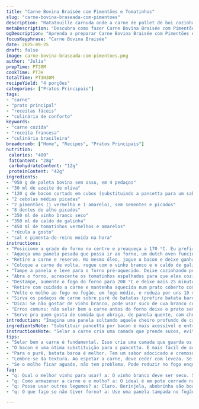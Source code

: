 ```yaml
---
title: "Carne Bovina Braisée com Pimentões e Tomatinhos"
slug: "carne-bovina-braseada-com-pimentoes"
description: "Ratatouille carnuda onde a carne de pallet de boi cozinha lentamente com pimentões coloridos e tomatinhos que explodem em sabor. O toque da pancetta garante um fundo defumado enquanto o vinho branco harmoniza a acidez e o caldo traz umidade. A roquette no final adiciona frescor e crocância ao prato servido sobre purê de batatas. Um prato reconfortante que exige paciência e atenção aos detalhes para extrair cada nuance de textura e aroma."
metaDescription: "Descubra como fazer Carne Bovina Braisée com Pimentões e Tomatinhos. Um prato reconfortante e cheio de sabor que vai aquecer sua mesa."
ogDescription: "Aprenda a preparar Carne Bovina Braisée com Pimentões e Tomatinhos. Uma delícia que combina sabores e texturas de forma irresistível."
focusKeyphrase: "Carne Bovina Braisée"
date: 2025-09-25
draft: false
image: carne-bovina-braseada-com-pimentoes.png
author: "Julia"
prepTime: PT30M
cookTime: PT3H
totalTime: PT3H30M
recipeYield: "4 porções"
categories: ["Pratos Principais"]
tags:
- "carne"
- "prato principal"
- "receitas fáceis"
- "culinária de conforto"
keywords:
- "carne cozida"
- "receita francesa"
- "culinária brasileira"
breadcrumb: ["Home", "Recipes", "Pratos Principais"]
nutrition: 
 calories: "480"
 fatContent: "28g"
 carbohydrateContent: "12g"
 proteinContent: "42g"
ingredients:
- "950 g de paleta bovina sem osso, em 4 pedaços"
- "30 ml de azeite de oliva"
- "120 g de bacon cortado em cubos (substituindo a pancetta para um sabor brasileiro)"
- "2 cebolas médias picadas"
- "2 pimentões (1 vermelho e 1 amarelo), sem sementes e picados"
- "8 dentes de alho picados"
- "350 ml de vinho branco seco"
- "350 ml de caldo de galinha"
- "450 ml de tomatinhos vermelhos e amarelos"
- "rúcula a gosto"
- "sal e pimenta-do-reino moída na hora"
instructions:
- "Posicione a grade do forno no centro e preaqueça a 170 °C. Eu prefiro essa temperatura um pouco abaixo do convencional para garantir cozimento tranquilo e uniforme."
- "Aqueça uma panela pesada que possa ir ao forno, um dutch oven funciona muito bem. Aqueça o azeite e sele os pedaços de carne, virando para dourar todos os lados, sem mexer demais, para formar aquela crosta saborosa e caramelizada. Tempere com sal e pimenta agora, ajuda a realçar o sabor da carne."
- "Retire a carne e reserve. No mesmo óleo, jogue o bacon e deixe ganhar cor, liberar gordura. Em seguida, acrescente cebola, pimentões e o alho; refogue até as cebolas ficarem translúcidas, quase douradinhas. Se a panela estiver seca demais, pingue um fio de azeite."
- "Coloque a carne de volta, regue com o vinho branco e o caldo de galinha. Suba o fogo para levar à fervura. Assim, o álcool do vinho evapora e o líquido começa a impregnar os sabores da carne e dos legumes."
- "Tampe a panela e leve para o forno pré-aquecido. Deixe cozinhando por cerca de 1 hora e 15 minutos. Não tem segredo – a carne deve começar a amolecer e os líquidos a reduzir um pouco."
- "Abra o forno, acrescente os tomatinhos espalhados para que eles cozinhem delicadamente e soltem seu suco, deixando a mistura mais rica. Cubra novamente e volte ao forno mais 1 hora – observe a maciez da carne espetando com uma faca, ela deve praticamente se desfazer no toque."
- "Destampe, aumente o fogo do forno para 200 °C e deixe mais 25 minutos para reduzir a graça dos líquidos e concentrar o sabor. É essa etapa que vai deixar o molho aveludado, brilhante e denso na medida."
- "Retire com cuidado a carne e mantenha aquecida num prato coberto com papel alumínio. Se quiser, pode deixar o forno desligado ainda quente para manter tudo quentão."
- "Volte o molho ao fogo no fogão, em fogo médio, e reduza por uns 10 minutos para pegar o ponto final, mexendo de vez em quando. Ajuste o sal e a pimenta. Esse molho não pode ficar aguado – tem que agarrar na colher e escorrer devagar."
- "Sirva os pedaços de carne sobre purê de batatas (prefira batata baroa ou macaxeira para um toque brasileiro) e nappe com o molho. Finalize com punhados de rúcula para o toque picante e crocante que corta a gordura."
- "Dica: Se não gostar de vinho branco, pode usar suco de uva branco com uma colher de vinagre de maçã para dar acidez sem perder sabor."
- "Erros comuns: não selar bem a carne antes do forno deixa o prato sem profundidade. Também, não tirar a carne para descansar antes do molho pode resultar em molho aguado e carne ressecada."
- "Serve pra quem gosta de comida que abraça, de panela quente, com cheiro que invade a casa inteira. Pra esperar na cozinha, com olho confiante no forno, atento aos sinais da carne."
introduction: "Imagina uma panela soltando aquele cheiro profundo de carne lento cozida, com pimentões coloridos e tomatinhos que estouram na boca, liberando frescor e umido sabor. Muita gente acha que braseado é complicado, mas no fundo é questão de paciência e observação - aguardar a carne amolecer sem perder o caldo rico que se forma no fundo. Eu já tentei mil variações, até que descobri que o lento cozimento aliado a uma boa selagem e o ajuste dos líquidos faz toda a diferença para conseguir pedaços macios, úmidos e com um molho que se agarre na língua. A rúcula, no fim do prato, é o contraponto perfeito para cortar a gordura e trazer crocância fresca. Serve na mesa, esquece de pressa e vem comer sem culpa."
ingredientsNote: "Substituir pancetta por bacon é mais acessível e entrega sabor defumado parecido, sem precisar correr atrás. Tomatinhos mistos (vermelhos e amarelos) dão um toque visual e sabor doce versus ácido, explorando texturas e cores. O vinho branco deve ser seco e de boa qualidade; um verde, tipo português, funciona bem e ainda leva o prato para outro patamar. Caldo caseiro sempre ajuda mas pode usar cubinho dissolvido em água quente – prefira o menos salgado, pois o reduce vai intensificar sabores e pode ficar salgado rápido. Alho muito picado libera aroma, mas cuidado para não queimar durante a refoga — mexa com frequência. A temperatura do forno levemente menor do que o tradicional garante que a carne amacie sem embolar ou perder a umidade. Caso não tenha forno à prova, transfira a panela com tampa para uma assadeira funda. Sal e pimenta são guarda-chuvas essenciais de temperos; ajuste sempre no fim."
instructionsNote: "Selar a carne cria uma camada que prende sucos, evita que ela resseque e confere sabor caramelo. O uso da mesma panela para refogar aproveita os sabores deixados na superfície – por isso não lave, só remova o excesso. O vinagre de maçã ou suco de uva branco amaciam e substituem o vinho branco para quem não quer álcool, mas reduzem o aroma. Ao colocar a carne no forno, use sua intuição para perceber quando os líquidos começam a borbulhar levemente; a carne deve estar parcialmente coberta para cozinhar por igual. Controle o tempo observando a textura da carne - ao espetar deve ceder sem resistência absurda. A redução final do molho é crucial para alcançar uma textura cremosa – preste atenção para não queimar. A roquette é uma escolha nossa que não aparece no prato francês original, mas faz uma diferença absurda, equilibrando gordura com frescor. Para deixar o molho com brilho, pode adicionar uma colher de manteiga sem lactose no fim do cozimento e mexer vigorosamente. Usar purê cremoso de batata é quase obrigatório – pra mim é o abraço final nesse prato rústico."
tips:
- "Selar bem a carne é fundamental. Isso cria uma camada que guarda os sucos. Acher que tá bom, não é só cor. Escute o chiado da carne. O som, a textura. Quando você toca, deve ser firme."
- "O bacon é uma ótima substituição para a pancetta. É mais fácil de achar e o sabor defumado é incrível. Se preferir, use toucinho. Mas, olhe o sal na receita. O bacon é salgado."
- "Para o purê, batata baroa é melhor. Tem um sabor adocicado e cremoso. Pode fazer com batata comum, mas a textura muda. E não esqueça de temperar bem com manteiga e sal."
- "Lembre-se da textura. Ao espetar a carne, deve ceder com leveza. Se estiver dura, não está pronta. Use um termômetro se precisar, mas olhe sempre. O aroma vai te guiar."
- "Se o molho ficar aguado, não tem problema. Pode reduzir no fogo enquanto remove a gordura que se forma. Cozinhe até que ele se concentre. É a chave para o sabor."
faq:
- "q: Qual o melhor vinho para usar? a: O vinho branco deve ser seco. Se não quiser vinho, suco de uva com vinagre de maçã. O suco proporciona um leve ácido, ajuda a equilibrar o prato."
- "q: Como armazenar a carne e o molho? a: O ideal é em pote cerrado na geladeira. Pode congelar também. A carne não deve secar. Quando reaquecer, adicione um pouco de água para ajudar."
- "q: Posso usar outros legumes? a: Claro. Berinjela, abobrinha são boas opções. Misture no forno. Providencia mais textura. Mas adapte o tempo de cozimento conforme o que usar."
- "q: O que faço se não tiver forno? a: Use uma panela tampada no fogão. Baixe o fogo. Cozinhe lentamente. Assim, a carne fica macia. Mas preste atenção para não queimar."

---
```

